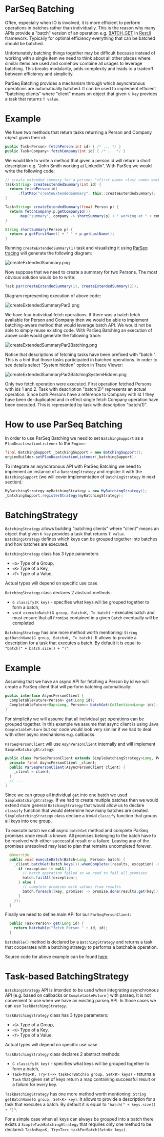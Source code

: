ParSeq Batching
==========================

Often, especially when IO is involved, it is more efficient to perform operations in batches rather than individually. This is the reason why many APIs provide a "batch" version of an operation e.g. [BATCH_GET](https://github.com/linkedin/rest.li/wiki/Rest.li-User-Guide#batch_get) in [Rest.li](http://rest.li/) framework. Typically for optimal efficiency everything that can be batched should be batched.

Unfortunately batching things together may be difficult because instead of working with a single item we need to think about all other places where similar items are used and somehow combine all usages to leverage batching. This breaks modularity, adds complexity and leads to a tradeoff between efficiency and simplicity.

ParSeq Batching provides a mechanism through which asynchronous operations are automatically batched. It can be used to implement efficient "batching clients" where "client" means on object that given ```K key``` provides a task that returns ```T value```.

Example
=======

We have two methods that return tasks returning a Person and Company object given their id:

```java
public Task<Person> fetchPerson(int id) { /* ... */ }
public Task<Company> fetchCompany(int id) { /* ... */ }
```

We would like to write a method that given a person id will return a short description e.g. "John Smith working at LinkedIn". With ParSeq we would write the following code:

```java
// create extended summary for a person: "<first name> <last name> working at <company name>"
Task<String> createExtendedSummary(int id) {
  return fetchPerson(id)
      .flatMap("createExtendedSummary", this::createExtendedSummary);
}

Task<String> createExtendedSummary(final Person p) {
  return fetchCompany(p.getCompanyId())
      .map("summary", company -> shortSummary(p) + " working at " + company.getName());
}

String shortSummary(Person p) {
  return p.getFirstName() + " " + p.getLastName();
}
```

Running ```createExtendedSummary(1)``` task and visualizing it using [ParSeq tracing](https://github.com/linkedin/parseq/wiki/Tracing) will generate the following diagram:

![createExtendedSummary.png](images/createExtendedSummary.png)

Now suppose that we need to create a summary for two Persons. The most obvious solution would be to write:

```java
Task.par(createExtendedSummary(1), createExtendedSummary(2));
```

Diagram representing execution of above code:

![createExtendedSummaryPar2.png](images/createExtendedSummaryPar2.png)

We have four individual fetch operations. If there was a batch fetch available for Person and Company then we would be able to implement batching-aware method that would leverage batch API. We would not be able to simply reuse existing code. With ParSeq Batching an execution of above code would generate the following trace:

![createExtendedSummaryPar2Batching.png](images/createExtendedSummaryPar2Batching.png)

Notice that descriptions of fetching tasks have been prefixed with "batch:". This is a hint that those tasks participated in batched operations. In order to see details select "System hidden" option in Trace Viewer:

![createExtendedSummaryPar2BatchingSystemHidden.png](images/createExtendedSummaryPar2BatchingSystemHidden.png)

Only two fetch operation were executed. First operation fetched Persons with ids 1 and 2. Task with description "batch(2)" represents an actual operation. Since both Persons have a reference to Company with Id 1 they have been de-duplicated and in effect single fetch Company operation have been executed. This is represented by task with description "batch(1)".

How to use ParSeq Batching
==========================

In order to use ParSeq Batching we need to set ```BatchingSupport``` as a ```PlanDeactivationListener``` to the ```Engine```:

```java
final BatchingSupport _batchingSupport = new BatchingSupport();
engineBuilder.setPlanDeactivationListener(_batchingSupport);
```

To integrate an asynchronous API with ParSeq Batching we need to implement an instance of a ```BatchingStrategy``` and register it with the ```BatchingSupport``` (we will cover implementation of ```BatchingStrategy``` in next section):

```java
MyBatchingStrategy myBatchingStrategy = new MyBatchingStrategy();
_batchingSupport.registerStrategy(myBatchingStrategy);
```

BatchingStrategy
================

```BatchingStrategy``` allows building "batching clients" where "client" means an object that given ```K key``` provides a task that returns ```T value```. ```BatchingStrategy``` defines which keys can be grouped together into batches and how batches are executed.

```BatchingStrategy``` class has 3 type parameters:
* ```<G>``` Type of a Group,
* ```<K>``` Type of a Key,
* ```<T>``` Type of a Value,

Actual types will depend on specific use case.

```BatchingStrategy``` class declares 2 abstract methods:
* ```G classify(K key)``` - specifies what keys will be grouped together to form a batch,
* ```void executeBatch(G group, Batch<K, T> batch)``` - executes batch and must ensure that all ```Promise``` contained in a given ```Batch``` eventually will be completed

```BatchingStrategy``` has one more method worth mentioning: ```String getBatchName(G group, Batch<K, T> batch)```. It allows to provide a description for a task that executes a batch. By default it is equal to ```"batch(" + batch.size() + ")"```.

Example
=======

Assuming that we have an async API for fetching a Person by id we will create a ParSeq client that will perform batching automatically:
```java
public interface AsyncPersonClient {
  CompletableFuture<Person> get(Long id);
  CompletableFuture<Map<Long, Person>> batchGet(Collection<Long> ids);
}
```
For simplicity we will assume that all individual ```get``` operations can be grouped together. In this example we assume that async client is using Java ```CompletableFuture``` but our code would look very similar if we had to deal with other async mechanisms e.g. callbacks.


```ParSeqPersonClient``` will use ```AsynPersonClient``` internally and will implement ```SimpleBatchingStrategy```:
```java
public class ParSeqPersonClient extends SimpleBatchingStrategy<Long, Person> {
  private final AsyncPersonClient _client;
  public ParSeqPersonClient(AsyncPersonClient client) {
    _client = client;
  }
  // ...
}
```

Since we can group all individual ```get``` into one batch we used ```SimpleBatchingStrategy```. If we had to create multiple batches then we would extend more general ```BatchingStrategy``` that would allow us to declare ```classify``` function that would determine how many batches are created. ```SimpleBatchingStrategy``` class declare a trivial ```classify``` function that groups all keys into one group.

To execute batch we call async ```batchGet``` method and complete ParSeq promises once result is known. All promises belonging to the batch have to be resolved with either successful result or a failure. Leaving any of the promises unresolved may lead to plan that remains uncompleted forever.
```java
  @Override
  public void executeBatch(Batch<Long, Person> batch) {
    _client.batchGet(batch.keys()).whenComplete((results, exception) -> {
      if (exception != null) {
        // batch operation failed so we need to fail all promises
        batch.failAll(exception);
      } else {
        // complete promises with values from results
        batch.foreach((key, promise) -> promise.done(results.get(key)));
      }
    });
  }
```

Finally we need to define main API for our ```ParSeqPersonClient```:
```java
  public Task<Person> get(Long id) {
    return batchable("fetch Person " + id, id);
  }
```
```batchable()``` method is declared by a ```BatchingStrategy``` and returns a task that cooperates with a batching strategy to performa a batchable operation.

Source code for above example can be found [here](https://github.com/linkedin/parseq/blob/master/subprojects/parseq-examples/src/main/java/com/linkedin/parseq/example/domain/ParSeqPersonClient.java).

Task-based BatchingStrategy
===========================

```BatchingStrategy``` API is intended to be used when integrating asynchronous API (e.g. based on callbacks or ```CompletableFuture``` ) with parseq. It is not convenient to use when we have an existing parseq API. In those cases we can use ```TaskBatchingStrategy```.

```TaskBatchingStrategy``` class has 3 type parameters:
* ```<G>``` Type of a Group,
* ```<K>``` Type of a Key,
* ```<T>``` Type of a Value,

Actual types will depend on specific use case.

```TaskBatchingStrategy``` class declares 2 abstract methods:
* ```G classify(K key)``` - specifies what keys will be grouped together to form a batch,
* ```Task<Map<K, Try<T>>> taskForBatch(G group, Set<K> keys)``` - returns a ```Task``` that given set of keys return a map containing successful result or a failure for every key.

```TaskBatchingStrategy``` has one more method worth mentioning: ```String getBatchName(G group, Set<K> key)```. It allows to provide a description for a task that executes a batch. By default it is equal to ```"batch(" + keys.size() + ")"```.

For a simple case when all keys can always be grouped into a batch there exists a ```SimpleTaskBatchingStrategy``` that requires only one method to be declared: ```Task<Map<K, Try<T>>> taskForBatch(Set<K> keys)```.
